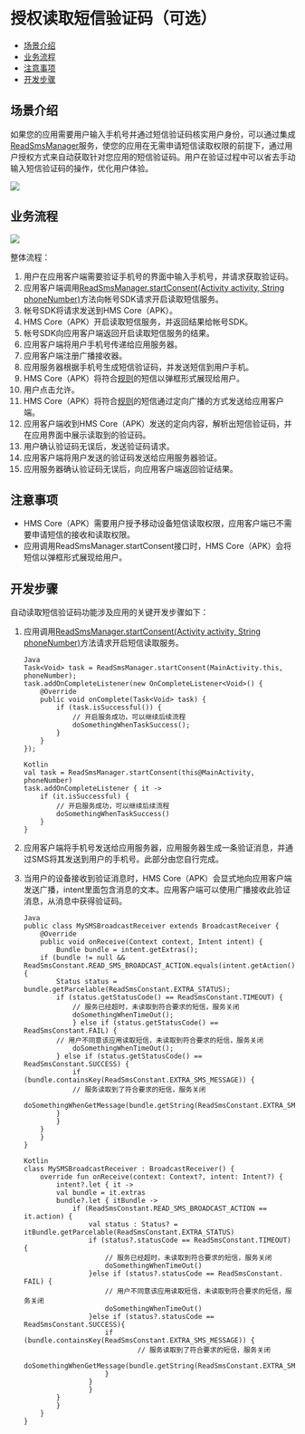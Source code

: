 # 授权读取短信验证码（可选）<a name="ZH-CN_TOPIC_0000001074176316"></a>

-   [场景介绍](#section16405619123619)
-   [业务流程](#section14367192554910)
-   [注意事项](#section1186673334918)
-   [开发步骤](#section143345310228)

## 场景介绍<a name="section16405619123619"></a>

如果您的应用需要用户输入手机号并通过短信验证码核实用户身份，可以通过集成[ReadSmsManager](zh-cn_topic_0000001074016580.md)服务，使您的应用在无需申请短信读取权限的前提下，通过用户授权方式来自动获取针对您应用的短信验证码。用户在验证过程中可以省去手动输入短信验证码的操作，优化用户体验。

![](figures/短信验证码-zn-(1).png)

## 业务流程<a name="section14367192554910"></a>

![](figures/zh-cn_image_0000001074016452.png)

整体流程：

1.  用户在应用客户端需要验证手机号的界面中输入手机号，并请求获取验证码。
2.  应用客户端调用[ReadSmsManager.startConsent\(Activity activity, String phoneNumber\)](zh-cn_topic_0000001074016580.md#section1866019915120)方法向帐号SDK请求开启读取短信服务。
3.  帐号SDK将请求发送到HMS Core（APK）。
4.  HMS Core（APK）开启读取短信服务，并返回结果给帐号SDK。
5.  帐号SDK向应用客户端返回开启读取短信服务的结果。
6.  应用客户端将用户手机号传递给应用服务器。
7.  应用客户端注册广播接收器。
8.  应用服务器根据手机号生成短信验证码，并发送短信到用户手机。
9.  HMS Core（APK）将符合[规则](zh-cn_topic_0000001074016580.md#p7946195017185)的短信以弹框形式展现给用户。
10. 用户点击允许。
11. HMS Core（APK）将符合[规则](zh-cn_topic_0000001074016580.md#p7946195017185)的短信通过定向广播的方式发送给应用客户端。
12. 应用客户端收到HMS Core（APK）发送的定向内容，解析出短信验证码，并在应用界面中展示读取到的验证码。
13. 用户确认验证码无误后，发送验证码请求。
14. 应用客户端将用户发送的验证码发送给应用服务器验证。
15. 应用服务器确认验证码无误后，向应用客户端返回验证结果。

## 注意事项<a name="section1186673334918"></a>

-   HMS Core（APK）需要用户授予移动设备短信读取权限，应用客户端已不需要申请短信的接收和读取权限。
-   应用调用ReadSmsManager.startConsent接口时，HMS Core（APK）会将短信以弹框形式展现给用户。

## 开发步骤<a name="section143345310228"></a>

自动读取短信验证码功能涉及应用的关键开发步骤如下：

1.  应用调用[ReadSmsManager.startConsent\(Activity activity, String phoneNumber\)](zh-cn_topic_0000001074016580.md#section1866019915120)方法请求开启短信读取服务。

    ```
    Java
    Task<Void> task = ReadSmsManager.startConsent(MainActivity.this, phoneNumber);
    task.addOnCompleteListener(new OnCompleteListener<Void>() {
        @Override
        public void onComplete(Task<Void> task) {
            if (task.isSuccessful()) {
                // 开启服务成功，可以继续后续流程
                doSomethingWhenTaskSuccess();
            }
        }
    });
    ```

    ```
    Kotlin
    val task = ReadSmsManager.startConsent(this@MainActivity, phoneNumber)
    task.addOnCompleteListener { it ->
        if (it.isSuccessful) {
            // 开启服务成功，可以继续后续流程
            doSomethingWhenTaskSuccess()
        }
    }
    ```

2.  应用客户端将手机号发送给应用服务器，应用服务器生成一条验证消息，并通过SMS将其发送到用户的手机号。此部分由您自行完成。
3.  当用户的设备接收到验证消息时，HMS Core（APK）会显式地向应用客户端发送广播，intent里面包含消息的文本。应用客户端可以使用广播接收此验证消息，从消息中获得验证码。

    ```
    Java
    public class MySMSBroadcastReceiver extends BroadcastReceiver {
        @Override
        public void onReceive(Context context, Intent intent) {
            Bundle bundle = intent.getExtras();
    	if (bundle != null && ReadSmsConstant.READ_SMS_BROADCAST_ACTION.equals(intent.getAction())) {
    	    Status status = bundle.getParcelable(ReadSmsConstant.EXTRA_STATUS);
    	    if (status.getStatusCode() == ReadSmsConstant.TIMEOUT) {
    	        // 服务已经超时，未读取到符合要求的短信，服务关闭
    	        doSomethingWhenTimeOut();
                } else if (status.getStatusCode() == ReadSmsConstant.FAIL) {
    		// 用户不同意该应用读取短信，未读取到符合要求的短信，服务关闭
    	        doSomethingWhenTimeOut();
    	    } else if (status.getStatusCode() == ReadSmsConstant.SUCCESS) {
    	        if (bundle.containsKey(ReadSmsConstant.EXTRA_SMS_MESSAGE)) {
    		    // 服务读取到了符合要求的短信，服务关闭
    		    doSomethingWhenGetMessage(bundle.getString(ReadSmsConstant.EXTRA_SMS_MESSAGE));
    		}
    	    }
    	}
        }
    }
    ```

    ```
    Kotlin
    class MySMSBroadcastReceiver : BroadcastReceiver() {
        override fun onReceive(context: Context?, intent: Intent?) {
            intent?.let { it ->
    	    val bundle = it.extras
    	    bundle?.let { itBundle ->
    	        if (ReadSmsConstant.READ_SMS_BROADCAST_ACTION == it.action) {
    	            val status : Status? = itBundle.getParcelable(ReadSmsConstant.EXTRA_STATUS)
    	            if (status?.statusCode == ReadSmsConstant.TIMEOUT) {
    	                // 服务已经超时，未读取到符合要求的短信，服务关闭
    	                doSomethingWhenTimeOut()
    	            }else if (status?.statusCode == ReadSmsConstant. FAIL) {
    	                // 用户不同意该应用读取短信，未读取到符合要求的短信，服务关闭
    	                doSomethingWhenTimeOut()
    	            }else if (status?.statusCode == ReadSmsConstant.SUCCESS){
    	                if (bundle.containsKey(ReadSmsConstant.EXTRA_SMS_MESSAGE)) {
                                // 服务读取到了符合要求的短信，服务关闭
    	                    doSomethingWhenGetMessage(bundle.getString(ReadSmsConstant.EXTRA_SMS_MESSAGE))
    	                }
    	            }
                    }
    	    }
            }
        }
    }
    ```


